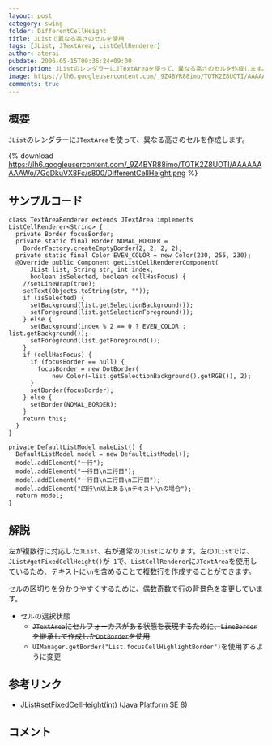 ```yaml
---
layout: post
category: swing
folder: DifferentCellHeight
title: JListで異なる高さのセルを使用
tags: [JList, JTextArea, ListCellRenderer]
author: aterai
pubdate: 2006-05-15T09:36:24+09:00
description: JListのレンダラーにJTextAreaを使って、異なる高さのセルを作成します。
image: https://lh6.googleusercontent.com/_9Z4BYR88imo/TQTK2Z8UOTI/AAAAAAAAAWo/7GoDkuVX8Fc/s800/DifferentCellHeight.png
comments: true
---
```

## 概要
`JList`のレンダラーに`JTextArea`を使って、異なる高さのセルを作成します。

{% download https://lh6.googleusercontent.com/_9Z4BYR88imo/TQTK2Z8UOTI/AAAAAAAAAWo/7GoDkuVX8Fc/s800/DifferentCellHeight.png %}

## サンプルコード
<pre class="prettyprint"><code>class TextAreaRenderer extends JTextArea implements ListCellRenderer&lt;String&gt; {
  private Border focusBorder;
  private static final Border NOMAL_BORDER =
    BorderFactory.createEmptyBorder(2, 2, 2, 2);
  private static final Color EVEN_COLOR = new Color(230, 255, 230);
  @Override public Component getListCellRendererComponent(
      JList list, String str, int index,
      boolean isSelected, boolean cellHasFocus) {
    //setLineWrap(true);
    setText(Objects.toString(str, ""));
    if (isSelected) {
      setBackground(list.getSelectionBackground());
      setForeground(list.getSelectionForeground());
    } else {
      setBackground(index % 2 == 0 ? EVEN_COLOR : list.getBackground());
      setForeground(list.getForeground());
    }
    if (cellHasFocus) {
      if (focusBorder == null) {
        focusBorder = new DotBorder(
            new Color(~list.getSelectionBackground().getRGB()), 2);
      }
      setBorder(focusBorder);
    } else {
      setBorder(NOMAL_BORDER);
    }
    return this;
  }
}

private DefaultListModel makeList() {
  DefaultListModel model = new DefaultListModel();
  model.addElement("一行");
  model.addElement("一行目\n二行目");
  model.addElement("一行目\n二行目\n三行目");
  model.addElement("四行\n以上ある\nテキスト\nの場合");
  return model;
}
</code></pre>

## 解説
左が複数行に対応した`JList`、右が通常の`JList`になります。左の`JList`では、`JList#getFixedCellHeight()`が`-1`で、`ListCellRenderer`に`JTextArea`を使用しているため、テキストに`\n`を含めることで複数行を作成することができます。

セルの区切りを分かりやすくするために、偶数奇数で行の背景色を変更しています。

- セルの選択状態
    - ~~`JTextArea`にセルフォーカスがある状態を表現するために、`LineBorder`を継承して作成した`DotBorder`を使用~~
    - `UIManager.getBorder("List.focusCellHighlightBorder")`を使用するように変更

<!-- dummy comment line for breaking list -->

## 参考リンク
- [JList#setFixedCellHeight(int) (Java Platform SE 8)](https://docs.oracle.com/javase/jp/8/docs/api/javax/swing/JList.html#setFixedCellHeight-int-)

<!-- dummy comment line for breaking list -->

## コメント
